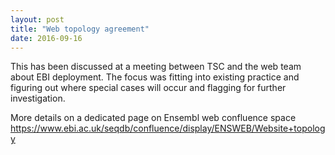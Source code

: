 ```yaml
---
layout: post
title: "Web topology agreement"
date: 2016-09-16
---
```


This has been discussed at a meeting between TSC and the web team about EBI deployment. The focus was fitting into existing practice and figuring out where special cases will occur and flagging for further investigation. 

More details on a dedicated page on Ensembl web confluence space
https://www.ebi.ac.uk/seqdb/confluence/display/ENSWEB/Website+topology

